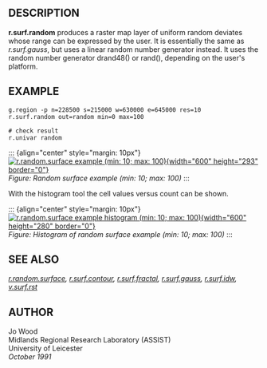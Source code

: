 ## DESCRIPTION

**r.surf.random** produces a raster map layer of uniform random deviates
whose range can be expressed by the user. It is essentially the same as
*r.surf.gauss*, but uses a linear random number generator instead. It
uses the random number generator drand48() or rand(), depending on the
user\'s platform.

## EXAMPLE

```
g.region -p n=228500 s=215000 w=630000 e=645000 res=10
r.surf.random out=random min=0 max=100

# check result
r.univar random
```

::: {align="center" style="margin: 10px"}
[![r.random.surface example (min: 10; max:
100)](r_surf_random.jpg){width="600" height="293"
border="0"}](r_surf_random.jpg)\
*Figure: Random surface example (min: 10; max: 100)*
:::

With the histogram tool the cell values versus count can be shown.

::: {align="center" style="margin: 10px"}
[![r.random.surface example histogram (min: 10; max:
100)](r_surf_random_hist.png){width="600" height="280"
border="0"}](r_surf_random_hist.png)\
*Figure: Histogram of random surface example (min: 10; max: 100)*
:::

## SEE ALSO

*[r.random.surface](r.random.surface.html),
[r.surf.contour](r.surf.contour.html),
[r.surf.fractal](r.surf.fractal.html),
[r.surf.gauss](r.surf.gauss.html), [r.surf.idw](r.surf.idw.html),
[v.surf.rst](v.surf.rst.html)*

## AUTHOR

Jo Wood\
Midlands Regional Research Laboratory (ASSIST)\
University of Leicester\
*October 1991*
